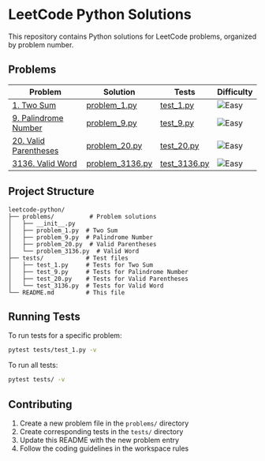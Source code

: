 # LeetCode Python Solutions

This repository contains Python solutions for LeetCode problems, organized by problem number.

## Problems

| Problem | Solution | Tests | Difficulty |
|---------|----------|-------|------------|
| [1. Two Sum](https://leetcode.com/problems/two-sum/) | [problem_1.py](problems/problem_1.py) | [test_1.py](tests/test_1.py) | ![Easy](https://img.shields.io/badge/-Easy-green) |
| [9. Palindrome Number](https://leetcode.com/problems/palindrome-number/) | [problem_9.py](problems/problem_9.py) | [test_9.py](tests/test_9.py) | ![Easy](https://img.shields.io/badge/-Easy-green) |
| [20. Valid Parentheses](https://leetcode.com/problems/valid-parentheses/) | [problem_20.py](problems/problem_20.py) | [test_20.py](tests/test_20.py) | ![Easy](https://img.shields.io/badge/-Easy-green) |
| [3136. Valid Word](https://leetcode.com/problems/valid-word/) | [problem_3136.py](problems/problem_3136.py) | [test_3136.py](tests/test_3136.py) | ![Easy](https://img.shields.io/badge/-Easy-green) |


## Project Structure

```
leetcode-python/
├── problems/          # Problem solutions
│   ├── __init__.py
│   ├── problem_1.py  # Two Sum
│   ├── problem_9.py  # Palindrome Number
│   ├── problem_20.py  # Valid Parentheses
│   └── problem_3136.py  # Valid Word
├── tests/            # Test files
│   ├── test_1.py     # Tests for Two Sum
│   ├── test_9.py     # Tests for Palindrome Number
│   ├── test_20.py    # Tests for Valid Parentheses
│   └── test_3136.py  # Tests for Valid Word
└── README.md         # This file
```

## Running Tests

To run tests for a specific problem:

```bash
pytest tests/test_1.py -v
```

To run all tests:

```bash
pytest tests/ -v
```

## Contributing

1. Create a new problem file in the `problems/` directory
2. Create corresponding tests in the `tests/` directory
3. Update this README with the new problem entry
4. Follow the coding guidelines in the workspace rules 